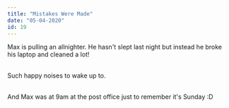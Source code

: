 ```yaml
---
title: "Mistakes Were Made"
date: "05-04-2020"
id: 19
---
```

Max is pulling an allnighter. He hasn't slept last night but instead he broke his laptop and cleaned a lot! <br><br>

Such happy noises to wake up to.<br><br>

And Max was at 9am at the post office just to remember it's Sunday :D